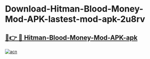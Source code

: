 # Download-Hitman-Blood-Money-Mod-APK-lastest-mod-apk-2u8rv

<h2><a href="https://apkcomod.com?title=Hitman-Blood-Money-Mod-APK">🔗👉 🔴 Hitman-Blood-Money-Mod-APK-apk </a></h2>

[![acn](https://github.com/user-attachments/assets/0f9c940e-d8b0-45ae-aac7-cd30a18b3e1c)](https://apkcomod.com?title=Hitman-Blood-Money-Mod-APK)
